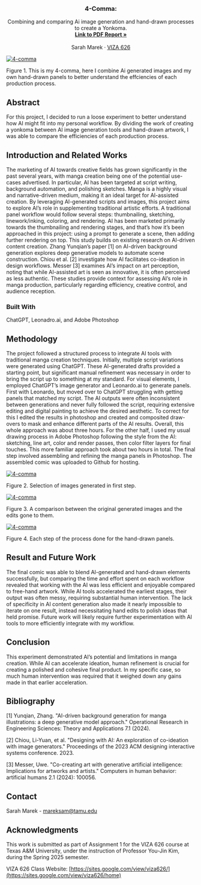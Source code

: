 <!-- Improved compatibility of back to top link: See: https://github.com/othneildrew/Best-README-Template/pull/73 -->
<a id="readme-top"></a>

<!-- PROJECT SHIELDS -->
<!--
*** I'm using markdown "reference style" links for readability.
*** Reference links are enclosed in brackets [ ] instead of parentheses ( ).
*** See the bottom of this document for the declaration of the reference variables
*** for contributors-url, forks-url, etc. This is an optional, concise syntax you may use.
*** https://www.markdownguide.org/basic-syntax/#reference-style-links
-->




<!-- PROJECT LOGO -->
<br />
<div align="center">
  </a>

  <h3 align="center">4-Comma: </h3>

  <p align="center">
    Combining and comparing Ai image generation and hand-drawn processes to create a Yonkoma. 
    <br />
    <a href="https://github.com/SarahMarek-Tamu/4-comma-Assignment_01/blob/main/pdf/4_Koma%20PDF.pdf"><strong>Link to PDF Report »</strong></a>
    <br />
    <br />
    <a >Sarah Marek</a>
    &middot;
    <a href="https://sites.google.com/view/viza626/home">VIZA 626</a>
  </p>
</div>

[![4-comma][images-fig1]](https://example.com)

Figure 1. This is my 4-comma, here I combine Ai generated images and my own hand-drawn panels to better understand the effciencies of each production process. 

<!-- Abstract -->
## Abstract
For this project, I decided to run a loose experiment to better understand how AI might fit into my personal workflow. By dividing the work of creating a yonkoma between AI image generation tools and hand-drawn artwork, I was able to compare the efficiencies of each production process. 


<!-- Introduction and Related Works -->
## Introduction and Related Works

The marketing of AI towards creative fields has grown significantly in the past several years, with manga creation being one of the potential use-cases advertised. In particular, AI has been targeted at script writing, background automation, and polishing sketches.
Manga is a highly visual and narrative-driven medium, making it an ideal target for AI-assisted creation. By leveraging AI-generated scripts and images, this project aims to explore AI’s role in supplementing traditional artistic efforts. 
A traditional panel workflow would follow several steps: thumbnailing, sketching, linework/inking, coloring, and rendering. AI has been marketed primarily towards the thumbnailing and rendering stages, and that’s how it’s been approached in this project: using a prompt to generate a scene, then adding further rendering on top.
This study builds on existing research on AI-driven content creation. Zhang Yunqian’s paper [1] on AI-driven background generation explores deep generative models to automate scene construction. Chiou et al. [2] investigate how AI facilitates co-ideation in design workflows. Messer [3] examines AI’s impact on art perception, noting that while AI-assisted art is seen as innovative, it is often perceived as less authentic. These studies provide context for assessing AI’s role in manga production, particularly regarding efficiency, creative control, and audience reception.

### Built With

ChatGPT, Leonadro.ai, and Adobe Photoshop

## Methodology

The project followed a structured process to integrate AI tools with traditional manga creation techniques. Initially, multiple script variations were generated using ChatGPT. These AI-generated drafts provided a starting point, but significant manual refinement was necessary in order to bring the script up to something at my standard. 
For visual elements, I employed ChatGPT’s image generator and Leonardo.ai to generate panels. First with Leonardo, but moved over to ChatGPT struggling with getting panels that matched my script. The AI outputs were often inconsistent between generations and never fully followed the script, requiring extensive editing and digital painting to achieve the desired aesthetic. To correct for this I edited the results in photoshop and created and composited draw-overs to mask and enhance different parts of the AI results. Overall, this whole approach was about three hours.
For the other half, I used my usual drawing process in Adobe Photoshop following the style from the AI: sketching, line art, color and render passes, then color filter layers for final touches. This more familiar approach took about two hours in total.
The final step involved assembling and refining the manga panels in Photoshop. The assembled comic was uploaded to Github for hosting.

[![4-comma][images-fig2]](https://example.com)

Figure 2. Selection of images generated in first step. 

[![4-comma][images-fig3]](https://example.com)

Figure 3. A comparison between the original generated images and the edits gone to them.

[![4-comma][images-fig4]](https://example.com)

Figure 4.  Each step of the process done for the hand-drawn panels.

## Result and Future Work
The final comic was able to blend AI-generated and hand-drawn elements successfully, but comparing the time and effort spent on each workflow revealed that working with the AI was less efficient and enjoyable compared to free-hand artwork. While AI tools accelerated the earliest stages, their output was often messy, requiring substantial human intervention. The lack of specificity in AI content generation also made it nearly impossible to iterate on one result, instead necessitating hand edits to polish ideas that held promise.
Future work will likely require further experimentation with AI tools to more efficiently integrate with my workflow.




## Conclusion
This experiment demonstrated AI’s potential and limitations in manga creation. While AI can accelerate ideation, human refinement is crucial for creating a polished and cohesive final product. In my specific case, so much human intervention was required that it weighed down any gains made in that earlier acceleration.

<!-- Bibliography -->
## Bibliography 
[1] Yunqian, Zhang. "AI-driven background generation for manga illustrations: a deep generative model approach." Operational Research in Engineering Sciences: Theory and Applications 7.1 (2024).

[2] Chiou, Li-Yuan, et al. "Designing with AI: An exploration of co-ideation with image generators." Proceedings of the 2023 ACM designing interactive systems conference. 2023.

[3] Messer, Uwe. "Co-creating art with generative artificial intelligence: Implications for artworks and artists." Computers in human behavior: artificial humans 2.1 (2024): 100056.



<!-- CONTACT -->
## Contact

Sarah Marek - mareksam@tamu.edu




<!-- ACKNOWLEDGMENTS -->
## Acknowledgments

This work is submitted as part of Assignment 1 for the VIZA 626 course at Texas A&M University, under the instruction of Professor You-Jin Kim, during the Spring 2025 semester.

VIZA 626 Class Website: [https://sites.google.com/view/viza626/](https://sites.google.com/view/viza626/home)

<!-- MARKDOWN LINKS & IMAGES -->
<!-- https://www.markdownguide.org/basic-syntax/#reference-style-links -->
[contributors-shield]: https://img.shields.io/github/contributors/othneildrew/Best-README-Template.svg?style=for-the-badge
[contributors-url]: https://github.com/othneildrew/Best-README-Template/graphs/contributors
[forks-shield]: https://img.shields.io/github/forks/othneildrew/Best-README-Template.svg?style=for-the-badge
[forks-url]: https://github.com/othneildrew/Best-README-Template/network/members
[stars-shield]: https://img.shields.io/github/stars/othneildrew/Best-README-Template.svg?style=for-the-badge
[stars-url]: https://github.com/othneildrew/Best-README-Template/stargazers
[issues-shield]: https://img.shields.io/github/issues/othneildrew/Best-README-Template.svg?style=for-the-badge
[issues-url]: https://github.com/othneildrew/Best-README-Template/issues
[license-shield]: https://img.shields.io/github/license/othneildrew/Best-README-Template.svg?style=for-the-badge
[license-url]: https://github.com/othneildrew/Best-README-Template/blob/master/LICENSE.txt
[linkedin-shield]: https://img.shields.io/badge/-LinkedIn-black.svg?style=for-the-badge&logo=linkedin&colorB=555
[linkedin-url]: https://linkedin.com/in/othneildrew
[product-screenshot]: images/screenshot.png
[images-fig1]: images/fig1.png
[images-fig2]: images/fig2.png
[images-fig3]: images/fig3.png
[images-fig4]: images/fig4.png
[images-fig5]: images/fig5.png
[images-fig6]: images/fig6.png
[Next.js]: https://img.shields.io/badge/next.js-000000?style=for-the-badge&logo=nextdotjs&logoColor=white
[Next-url]: https://nextjs.org/
[React.js]: https://img.shields.io/badge/React-20232A?style=for-the-badge&logo=react&logoColor=61DAFB
[React-url]: https://reactjs.org/
[Vue.js]: https://img.shields.io/badge/Vue.js-35495E?style=for-the-badge&logo=vuedotjs&logoColor=4FC08D
[Vue-url]: https://vuejs.org/
[Angular.io]: https://img.shields.io/badge/Angular-DD0031?style=for-the-badge&logo=angular&logoColor=white
[Angular-url]: https://angular.io/
[Svelte.dev]: https://img.shields.io/badge/Svelte-4A4A55?style=for-the-badge&logo=svelte&logoColor=FF3E00
[Svelte-url]: https://svelte.dev/
[Laravel.com]: https://img.shields.io/badge/Laravel-FF2D20?style=for-the-badge&logo=laravel&logoColor=white
[Laravel-url]: https://laravel.com
[Bootstrap.com]: https://img.shields.io/badge/Bootstrap-563D7C?style=for-the-badge&logo=bootstrap&logoColor=white
[Bootstrap-url]: https://getbootstrap.com
[JQuery.com]: https://img.shields.io/badge/jQuery-0769AD?style=for-the-badge&logo=jquery&logoColor=white
[JQuery-url]: https://jquery.com 
